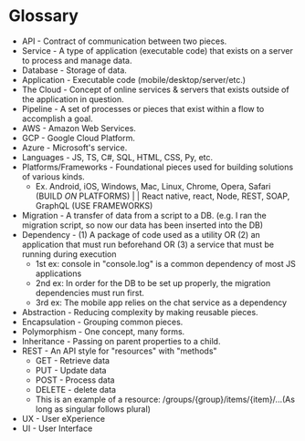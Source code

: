 # Glossary

* API - Contract of communication between two pieces.
* Service -  A type of application (executable code) that exists on a server to process and manage data.
* Database - Storage of data.
* Application - Executable code (mobile/desktop/server/etc.)
* The Cloud - Concept of online services & servers that exists outside of the application in question.
* Pipeline - A set of processes or pieces that exist within a flow to accomplish a goal.
* AWS - Amazon Web Services.
* GCP - Google Cloud Platform.
* Azure - Microsoft's service.
* Languages - JS, TS, C#, SQL, HTML, CSS, Py, etc.
* Platforms/Frameworks - Foundational pieces used for building solutions of various kinds. 
    * Ex. Android, iOS, Windows, Mac, Linux, Chrome, Opera, Safari (BUILD *ON* PLATFORMS) | | React native, react, Node, REST, SOAP, GraphQL (USE FRAMEWORKS)
* Migration -  A transfer of data from a script to a DB. (e.g. I ran the migration script, so now our data has been inserted into the DB)
* Dependency - (1) A package of code used as a utility OR (2) an application that must run beforehand OR (3) a service that must be running during execution
    * 1st ex: console in "console.log"  is a common dependency of most JS applications
    * 2nd ex: In order for the DB to be set up properly, the migration dependencies must run first.
    * 3rd ex: The mobile app relies on the chat service as a dependency
* Abstraction - Reducing complexity by making reusable pieces. 
* Encapsulation - Grouping common pieces. 
* Polymorphism - One concept, many forms.
* Inheritance - Passing on parent properties to a child.
* REST - An API style for "resources" with "methods"
    * GET - Retrieve data
    * PUT - Update data
    * POST - Process data
    * DELETE - delete data
    * This is an example of a resource: /groups/{group}/items/{item}/...(As long as singular follows plural)
* UX - User eXperience
* UI - User Interface